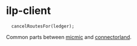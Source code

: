 # ilp-client
      cancelRoutesFor(ledger);
Common parts between [micmic](https://github.com/michielbdejong/micmic) and [connectorland](https://github.com/interledger/connector.land).
